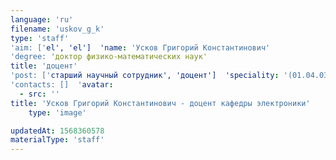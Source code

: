 ```yaml
---
language: 'ru'
filename: 'uskov_g_k'
type: 'staff'
'aim: ['el', 'el']  'name: 'Усков Григорий Константинович'
'degree: 'доктор физико-математических наук'
title: 'доцент'
'post: ['старший научный сотрудник', 'доцент']  'speciality: '(01.04.03) Радиофизика'
'contacts: []  'avatar:
  - src: ''
title: 'Усков Григорий Константинович - доцент кафедры электроники'
    type: 'image'

updatedAt: 1568360578
materialType: 'staff'
---
```


